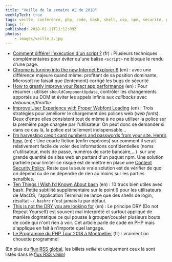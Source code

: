 ```yaml
---
title: "Veille de la semaine #2 de 2018"
weeklyTech: true
tags: veille, conférence, php, code, bash, shell, csp, npm, sécurité, performances, react, chrome, web, javascript
lang: fr
published: 2018-01-11T11:12:09Z
photos:
    - images/veille_2.jpg
---
```

* [Comment différer l'exécution d'un script ?](https://borisschapira.com/2017/12/comment-differer-l-execution-d-un-script/) (fr)&nbsp;: Plusieurs techniques complémentaires pour éviter qu'une balise `<script>` ne bloque le rendu d'une page.
* [Chrome is turning into the new Internet Explorer 6](https://www.theverge.com/2018/1/4/16805216/google-chrome-only-sites-internet-explorer-6-web-standards) (en)&nbsp;: avec une différence majeure quand même: profitant de sa position dominante, Microsoft ne faisait que (lentement) corrigé les bugs de sécurité
* [How to greatly improve your React app performance](https://medium.com/myheritage-engineering/how-to-greatly-improve-your-react-app-performance-e70f7cbbb5f6) (en)&nbsp;: Pour résumer&nbsp;: utiliser `shouldComponentUpdate`, contrôler les changements apportés au DOM et éviter les appels infinis aux *callbacks* avec *debounce*/*throttle*
* [Improve User Experience with Proper Webfont Loading](https://calendar.perfplanet.com/2017/improve-ux-proper-webfont-loading/) (en)&nbsp;: Trois stratégies pour améliorer le chargement des polices web (*web fonts*). Deux d'entre elles consistent tout de même à ne pas utiliser la police sur la première page chargée par l'utilisateur. On peut donc se demander si dans ce cas là, la police est tellement indispensable…
* [I’m harvesting credit card numbers and passwords from your site. Here’s how.](https://medium.com/@david.gilbertson/im-harvesting-credit-card-numbers-and-passwords-from-your-site-here-s-how-9a8cb347c5b5) (en)&nbsp;: Une courte fiction (enfin espérons) sur comment il serait relativement facile de voler des informations confidentielles (noms d'utilisateur, mots de passe, numéros de carte bancaire,…) &nbsp;sur une grande quantité de sites web en partant d'un paquet npm. Une solution partielle pour limiter ce risque est de mettre en place une [Content Security Policy](https://developer.mozilla.org/en-US/docs/Web/HTTP/CSP). Reste que la seule vraie solution est de vérifier de quoi on dépend ou de ne dépendre de rien au moins sur les parties sensibles.
* [Ten Things I Wish I’d Known About bash](https://zwischenzugs.com/2018/01/06/ten-things-i-wish-id-known-about-bash/) (en)&nbsp;: 10 trucs bien utiles avec bash. Petite subtilité supplémentaire sur le point 9 pour les utilisateurs de MacOS, l'application Terminal ne lance que des shells de login, résultat `~/.bashrc` n'est jamais lu par défaut.
* [This is not the DRY you are looking for](https://medium.com/@nicolopigna/this-is-not-the-dry-you-are-looking-for-a316ed3f445f) (en)&nbsp;: Le principe DRY (Do not Repeat Yourself) est souvent mal interprété et surtout appliqué de manière dogmatique ce qui pousse à grouper/coupler plusieurs bouts de code qui n'ont rien à voir. Cet article parle de code en PHP mais s'applique en fait à n'importe quel langage.
* [Le Programme du PHP Tour 2018 à Montpellier](https://event.afup.org/phptourmontpellier2018/programme/) (fr)&nbsp;: vraiment un chouette programme!

(En plus du [flux RSS global](/rss.xml), les billets *veille*
et uniquement ceux là sont listés dans le [flux RSS *veille*](/rss/veille.xml))
